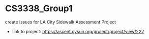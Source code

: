 # CS3338_Group1

 create issues for LA City Sidewalk Assessment Project
- link to project: https://ascent.cysun.org/project/project/view/222
